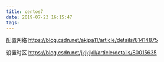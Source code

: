 ```yaml
---
title: centos7
date: 2019-07-23 16:15:47
tags:
---
```

配置网络
https://blog.csdn.net/akipa11/article/details/81414875

设置时区
https://blog.csdn.net/jkjkjkll/article/details/80015635